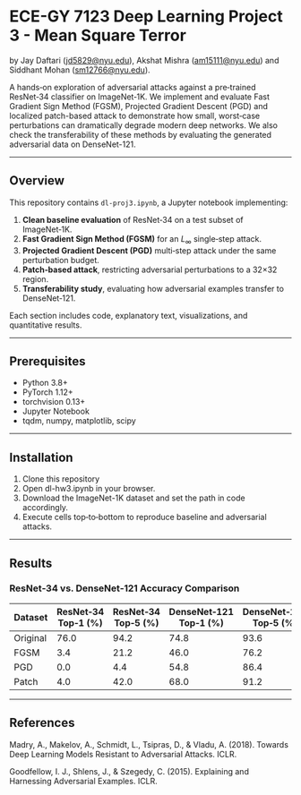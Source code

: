 # ECE-GY 7123 Deep Learning Project 3 - Mean Square Terror
by Jay Daftari (jd5829@nyu.edu), Akshat Mishra (am15111@nyu.edu) and Siddhant Mohan (sm12766@nyu.edu).

A hands‑on exploration of adversarial attacks against a pre‑trained ResNet‑34 classifier on ImageNet‑1K. We implement and evaluate Fast Gradient Sign Method (FGSM), Projected Gradient Descent (PGD) and localized patch-based attack to demonstrate how small, worst‑case perturbations can dramatically degrade modern deep networks. We also check the transferability of these methods by evaluating the generated adversarial data on DenseNet-121.

---

## Overview

This repository contains `dl-proj3.ipynb`, a Jupyter notebook implementing:

1. **Clean baseline evaluation** of ResNet‑34 on a test subset of ImageNet‑1K.  
2. **Fast Gradient Sign Method (FGSM)** for an $L_\infty$ single‑step attack.  
3. **Projected Gradient Descent (PGD)** multi‑step attack under the same perturbation budget.  
4. **Patch‑based attack**, restricting adversarial perturbations to a 32×32 region.  
5. **Transferability study**, evaluating how adversarial examples transfer to DenseNet‑121.

Each section includes code, explanatory text, visualizations, and quantitative results.

---

## Prerequisites

- Python 3.8+  
- PyTorch 1.12+  
- torchvision 0.13+  
- Jupyter Notebook  
- tqdm, numpy, matplotlib, scipy  

---

## Installation

1. Clone this repository
2. Open dl-hw3.ipynb in your browser.
3. Download the  ImageNet-1K dataset and set the path in code accordingly.
4. Execute cells top‑to‑bottom to reproduce baseline and adversarial attacks.

---

## Results

### ResNet‑34 vs. DenseNet‑121 Accuracy Comparison

| Dataset  | ResNet‑34 Top‑1 (%) | ResNet‑34 Top‑5 (%) | DenseNet‑121 Top‑1 (%) | DenseNet‑121 Top‑5 (%) |
|----------|---------------------|---------------------|------------------------|------------------------|
| Original | 76.0                | 94.2                | 74.8                   | 93.6                   |
| FGSM     | 3.4                 | 21.2                | 46.0                   | 76.2                   |
| PGD      | 0.0                 | 4.4                 | 54.8                   | 86.4                   |
| Patch    | 4.0                 | 42.0                | 68.0                   | 91.2                   |



---
## References
Madry, A., Makelov, A., Schmidt, L., Tsipras, D., & Vladu, A. (2018).
Towards Deep Learning Models Resistant to Adversarial Attacks. ICLR.

Goodfellow, I. J., Shlens, J., & Szegedy, C. (2015).
Explaining and Harnessing Adversarial Examples. ICLR.
